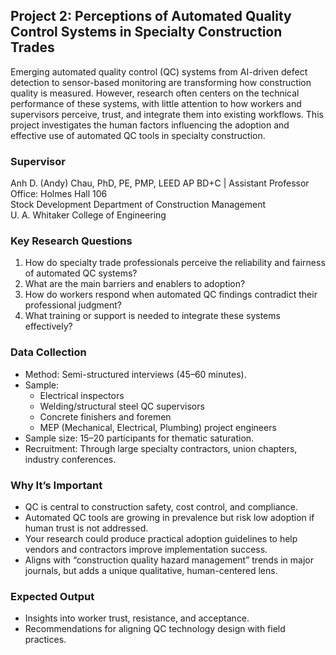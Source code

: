 ## Project 2: Perceptions of Automated Quality Control Systems in Specialty Construction Trades

Emerging automated quality control (QC) systems from AI-driven defect detection to sensor-based monitoring are transforming how construction quality is measured. However, research often centers on the technical performance of these systems, with little attention to how workers and supervisors perceive, trust, and integrate them into existing workflows. This project investigates the human factors influencing the adoption and effective use of automated QC tools in specialty construction.

### Supervisor
Anh D. (Andy) Chau, PhD, PE, PMP, LEED AP BD+C | Assistant Professor  
Office: Holmes Hall 106  
Stock Development Department of Construction Management  
U. A. Whitaker College of Engineering   


### Key Research Questions
1.	How do specialty trade professionals perceive the reliability and fairness of automated QC systems?
2.	What are the main barriers and enablers to adoption?
3.	How do workers respond when automated QC findings contradict their professional judgment?
4.	What training or support is needed to integrate these systems effectively?

### Data Collection
-	Method: Semi-structured interviews (45–60 minutes).
-	Sample:
    - Electrical inspectors
    - Welding/structural steel QC supervisors
    - Concrete finishers and foremen
    - MEP (Mechanical, Electrical, Plumbing) project engineers
-	Sample size: 15–20 participants for thematic saturation.
-	Recruitment: Through large specialty contractors, union chapters, industry conferences.

### Why It’s Important
-	QC is central to construction safety, cost control, and compliance.
-	Automated QC tools are growing in prevalence but risk low adoption if human trust is not addressed.
-	Your research could produce practical adoption guidelines to help vendors and contractors improve implementation success.
-	Aligns with “construction quality hazard management” trends in major journals, but adds a unique qualitative, human-centered lens.

### Expected Output
-	Insights into worker trust, resistance, and acceptance.
-	Recommendations for aligning QC technology design with field practices.

